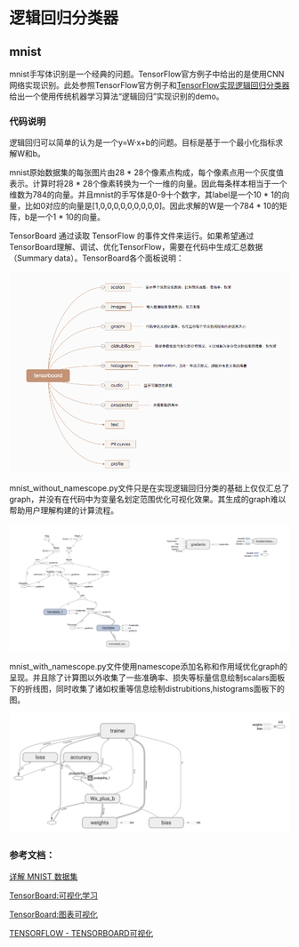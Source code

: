 # 逻辑回归分类器

## mnist

mnist手写体识别是一个经典的问题。TensorFlow官方例子中给出的是使用CNN网络实现识别。此处参照TensorFlow官方例子和[TensorFlow实现逻辑回归分类器](https://blog.csdn.net/diligent_321/article/details/52937400)给出一个使用传统机器学习算法“逻辑回归”实现识别的demo。

### 代码说明

逻辑回归可以简单的认为是一个y=W·x+b的问题。目标是基于一个最小化指标求解W和b。

mnist原始数据集的每张图片由28 * 28个像素点构成，每个像素点用一个灰度值表示。计算时将28 * 28个像素转换为一个一维的向量。因此每条样本相当于一个维数为784的向量。并且mnist的手写体是0-9十个数字，其label是一个10 * 1的向量，比如0对应的向量是[1,0,0,0,0,0,0,0,0,0]。因此求解的W是一个784 * 10的矩阵，b是一个1 * 10的向量。

TensorBoard 通过读取 TensorFlow 的事件文件来运行。如果希望通过TensorBoard理解、调试、优化TensorFlow，需要在代码中生成汇总数据（Summary data）。TensorBoard各个面板说明：

![](../images/tensorboard.jpg)

mnist_without_namescope.py文件只是在实现逻辑回归分类的基础上仅仅汇总了graph，并没有在代码中为变量名划定范围优化可视化效果。其生成的graph难以帮助用户理解构建的计算流程。

![](../images/lr_mnist_without_namescope.jpg)

mnist_with_namescope.py文件使用namescope添加名称和作用域优化graph的呈现。并且除了计算图以外收集了一些准确率、损失等标量信息绘制scalars面板下的折线图，同时收集了诸如权重等信息绘制distrubitions,histograms面板下的图。

![](../images/lr_mnist_with_namescope.jpg)

### 参考文档：

[详解 MNIST 数据集](https://blog.csdn.net/simple_the_best/article/details/75267863)

[TensorBoard:可视化学习](http://wiki.jikexueyuan.com/project/tensorflow-zh/how_tos/summaries_and_tensorboard.html)

[TensorBoard:图表可视化](http://wiki.jikexueyuan.com/project/tensorflow-zh/how_tos/graph_viz.html)

[TENSORFLOW - TENSORBOARD可视化](https://gaussic.github.io/2017/08/16/tensorflow-tensorboard/)
